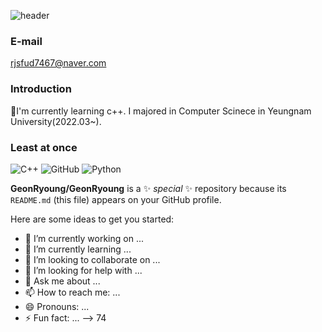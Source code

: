 ![header](https://capsule-render.vercel.app/api?type=waving&animation=fadeIn&color=gradient&height=250&section=header&text=Welcome%20to%20GeonRyoung's%20Github&fontSize=50)
### E-mail
rjsfud7467@naver.com

### Introduction 
🌱I'm currently learning c++.
I majored in Computer Scinece in Yeungnam University(2022.03~).

### Least at once
![C++](https://img.shields.io/badge/c++-%2300599C.svg?style=for-the-badge&logo=c%2B%2B&logoColor=white)
![GitHub](https://img.shields.io/badge/github-%23121011.svg?style=for-the-badge&logo=github&logoColor=white)
![Python](https://img.shields.io/badge/python-3670A0?style=for-the-badge&logo=python&logoColor=ffdd54)

**GeonRyoung/GeonRyoung** is a ✨ _special_ ✨ repository because its `README.md` (this file) appears on your GitHub profile.

Here are some ideas to get you started:

- 🔭 I’m currently working on ...
- 🌱 I’m currently learning ...
- 👯 I’m looking to collaborate on ...
- 🤔 I’m looking for help with ...
- 💬 Ask me about ...
- 📫 How to reach me: ...
- 😄 Pronouns: ...
- ⚡ Fun fact: ...
-->
74
